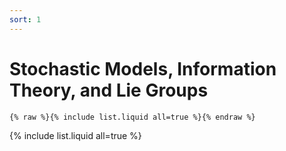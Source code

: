 ```yaml
---
sort: 1
---
```


# Stochastic Models, Information Theory, and Lie Groups

```
{% raw %}{% include list.liquid all=true %}{% endraw %}
```

{% include list.liquid all=true %}
